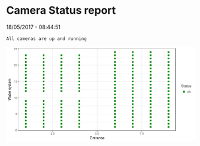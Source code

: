 Camera Status report
================
18/05/2017 - 08:44:51

    All cameras are up and running

![](camreport_files/figure-markdown_github/unnamed-chunk-2-1.png)
